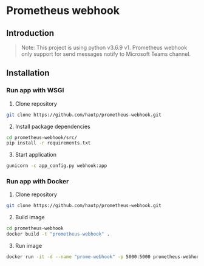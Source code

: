 # Prometheus webhook
## Introduction
> Note: This project is using python v3.6.9
v1. Prometheus webhook only support for send messages notify to Microsoft Teams channel.

## Installation 
### Run app with WSGI
1. Clone repository
```bash
git clone https://github.com/hautp/prometheus-webhook.git
```

2. Install package dependencies
```bash
cd prometheus-webhook/src/
pip install -r requirements.txt
```

3. Start application
```bash
gunicorn -c app_config.py webhook:app
```

### Run app with Docker
1. Clone repository
```bash
git clone https://github.com/hautp/prometheus-webhook.git
```

2. Build image
```bash
cd prometheus-webhook
docker build -t "prometheus-webhook" .
```

3. Run image
```bash
docker run -it -d --name "prome-webhook" -p 5000:5000 prometheus-webhook
```
